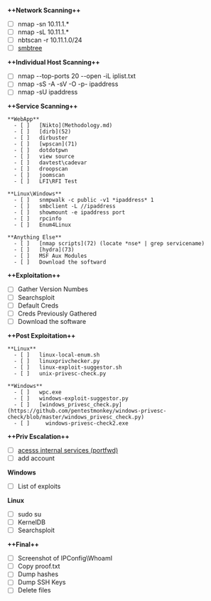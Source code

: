 **++Network Scanning++**

   - [ ]  nmap -sn 10.11.1.*
   - [ ]  nmap -sL 10.11.1.*
   - [ ]  nbtscan -r 10.11.1.0/24
   - [ ]  [smbtree](70)

**++Individual Host Scanning++**

   - [ ]  nmap  --top-ports 20 --open -iL iplist.txt
   - [ ]  nmap -sS -A -sV -O -p- ipaddress
   - [ ]  nmap -sU ipaddress

**++Service Scanning++**

    **WebApp**
      - [ ]   [Nikto](Methodology.md)
      - [ ]   [dirb](52)
      - [ ]   dirbuster
      - [ ]   [wpscan](71)
      - [ ]   dotdotpwn
      - [ ]   view source 
      - [ ]   davtest\cadevar
      - [ ]   droopscan
      - [ ]   joomscan
      - [ ]   LFI\RFI Test
      
    **Linux\Windows**
      - [ ]   snmpwalk -c public -v1 *ipaddress* 1
      - [ ]   smbclient -L //ipaddress
      - [ ]   showmount -e ipaddress port
      - [ ]   rpcinfo
      - [ ]   Enum4Linux
    
    **Anything Else**
      - [ ]   [nmap scripts](72) (locate *nse* | grep servicename)
      - [ ]   [hydra](73)
      - [ ]   MSF Aux Modules
      - [ ]   Download the softward

**++Exploitation++**
   - [ ]   Gather Version Numbes
   - [ ]   Searchsploit
   - [ ]   Default Creds
   - [ ]   Creds Previously Gathered
   - [ ]   Download the software

**++Post Exploitation++**

    **Linux**
      - [ ]   linux-local-enum.sh
      - [ ]   linuxprivchecker.py
      - [ ]   linux-exploit-suggestor.sh
      - [ ]   unix-privesc-check.py

    **Windows**
      - [ ]   wpc.exe
      - [ ]   windows-exploit-suggestor.py
      - [ ]   [windows_privesc_check.py](https://github.com/pentestmonkey/windows-privesc-check/blob/master/windows_privesc_check.py)
      - [ ]  	windows-privesc-check2.exe

**++Priv Escalation++**
   - [ ]  [acesss internal services (portfwd)](74)
   - [ ]  add account

**Windows**
   - [ ]  List of exploits

**Linux**
   - [ ]  sudo su 
   - [ ]  KernelDB
   - [ ]  Searchsploit

**++Final++**
   - [ ]  Screenshot of IPConfig\WhoamI
   - [ ]  Copy proof.txt
   - [ ]  Dump hashes 
   - [ ]  Dump SSH Keys
   - [ ]  Delete files